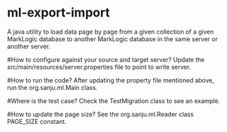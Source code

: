 # ml-export-import
A java utility to load data page by page from a given collection of a given MarkLogic database to another MarkLogic database in the same server or another server.

#How to configure against your source and target server?
Update the src/main/resources/server.properties file to point to write server. 

#How to run the code?
After updating the property file mentioned above, run the org.sanju.ml.Main class.

#Where is the test case?
Check the TestMigration class to see an example.

#How to update the page size?
See the org.sanju.ml.Reader class PAGE_SIZE constant.